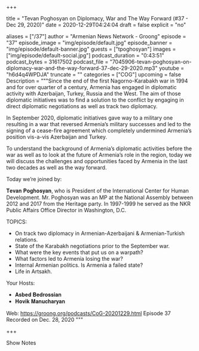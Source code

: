 
+++

title = "Tevan Poghosyan on Diplomacy, War and The Way Forward (#37 - Dec 29, 2020)"
date = 2020-12-29T04:24:04
draft = false
explicit = "no"

aliases = ["/37"]
author = "Armenian News Network - Groong"
episode = "37"
episode_image = "img/episode/default.jpg"
episode_banner = "img/episode/default-banner.jpg"
guests = ["tpoghosyan"]
images = ["img/episode/default-social.jpg"]
podcast_duration = "0:43:51"
podcast_bytes = 31617502
podcast_file = "7045906-tevan-poghosyan-on-diplomacy-war-and-the-way-forward-37-dec-29-2020.mp3"
youtube = "h6d4q4WPDJA"
truncate = ""
categories = ["COG"]
upcoming = false
Description = """Since the end of the first Nagorno-Karabakh war in 1994 and for over quarter of a century, Armenia has engaged in diplomatic activity with Azerbaijan, Turkey, Russia and the West. The aim of those diplomatic initiatives was to find a solution to the conflict by engaging in direct diplomatic negotiations as well as track two diplomacy.

In September 2020, diplomatic initiatives gave way to a military one resulting in a war that reversed Armenia’s military successes and led to the signing of a cease-fire agreement which completely undermined Armenia’s position vis-a-vis Azerbaijan and Turkey.

To understand the background of Armenia’s diplomatic activities before the war as well as to look at the future of Armenia’s role in the region, today we will discuss the challenges and opportunities faced by Armenia in the last two decades as well as the way forward. 

Today we’re joined by:

𝐓𝐞𝐯𝐚𝐧 𝐏𝐨𝐠𝐡𝐨𝐬𝐲𝐚𝐧, who is President of the International Center for Human Development. Mr. Poghosyan was an MP at the National Assembly between 2012 and 2017 from the Heritage party. In 1997-1999 he served as the NKR Public Affairs Office Director in Washington, D.C.

TOPICS:

- On track two diplomacy in Armenian-Azerbaijani & Armenian-Turkish relations.
- State of the Karabakh negotiations prior to the September war.
- What were the key events that put us on a warpath?
- What factors led to Armenia losing the war?
- Internal Armenian politics. Is Armenia a failed state?
- Life in Artsakh.

Your Hosts:
- 𝐀𝐬𝐛𝐞𝐝 𝐁𝐞𝐝𝐫𝐨𝐬𝐬𝐢𝐚𝐧
- 𝐇𝐨𝐯𝐢𝐤 𝐌𝐚𝐧𝐮𝐜𝐡𝐚𝐫𝐲𝐚𝐧

Web: https://groong.org/podcasts/CoG-20201229.html
Episode 37
Recorded on Dec. 28, 2020
"""

+++

Show Notes

